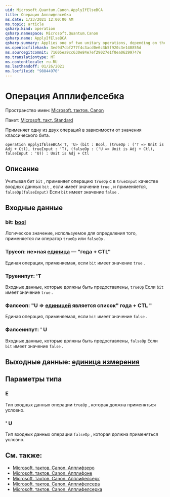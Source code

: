 ```yaml
---
uid: Microsoft.Quantum.Canon.ApplyIfElseBCA
title: Операция Апплифелсебка
ms.date: 1/23/2021 12:00:00 AM
ms.topic: article
qsharp.kind: operation
qsharp.namespace: Microsoft.Quantum.Canon
qsharp.name: ApplyIfElseBCA
qsharp.summary: Applies one of two unitary operations, depending on the value of a classical bit.
ms.openlocfilehash: 3ed9d7cbf277f4c3acd0e6c3b5f920c3e140855d
ms.sourcegitcommit: 71605ea9cc630e84e7ef29027e1f0ea06299747e
ms.translationtype: MT
ms.contentlocale: ru-RU
ms.lasthandoff: 01/26/2021
ms.locfileid: "98844970"
---
```

# <a name="applyifelsebca-operation"></a>Операция Апплифелсебка

Пространство имен: [Microsoft. тактов. Canon](xref:Microsoft.Quantum.Canon)

Пакет: [Microsoft. такт. Standard](https://nuget.org/packages/Microsoft.Quantum.Standard)


Применяет одну из двух операций в зависимости от значения классического бита.

```qsharp
operation ApplyIfElseBCA<'T, 'U> (bit : Bool, (trueOp : ('T => Unit is Adj + Ctl), trueInput : 'T), (falseOp : ('U => Unit is Adj + Ctl), falseInput : 'U)) : Unit is Adj + Ctl
```


## <a name="description"></a>Описание

Учитывая бит `bit` , применяет операцию `trueOp` с в `trueInput` качестве входных данных `bit` , если имеет значение `true` , и применяется, `falseOp(falseInput)` Если `bit` имеет значение `false` .

## <a name="input"></a>Входные данные

### <a name="bit--bool"></a>bit: [bool](xref:microsoft.quantum.lang-ref.bool)

Логическое значение, используемое для определения того, применяется ли оператор `trueOp` или `falseOp` .


### <a name="trueop--t--unit--is-adj--ctl"></a>Труеоп: не>ная [единица](xref:microsoft.quantum.lang-ref.unit)  — "года + CTL"

Единая операция, применяемая, если `bit` имеет значение `true` .


### <a name="trueinput--t"></a>Труеинпут: 'T

Входные данные, которые должны быть предоставлены, `trueOp` Если `bit` имеет значение `true` .


### <a name="falseop--u--unit--is-adj--ctl"></a>Фалсеоп: "U => [единицей](xref:microsoft.quantum.lang-ref.unit)  является список" года + CTL "

Единая операция, применяемая, если `bit` имеет значение `false` .


### <a name="falseinput--u"></a>Фалсеинпут: ' U

Входные данные, которые должны быть предоставлены, `falseOp` Если `bit` имеет значение `false` .



## <a name="output--unit"></a>Выходные данные: [единица измерения](xref:microsoft.quantum.lang-ref.unit)



## <a name="type-parameters"></a>Параметры типа

### <a name="t"></a>Е

Тип входных данных операции `trueOp` , которая должна применяться условно.
### <a name="u"></a>' U

Тип входных данных операции `falseOp` , которая должна применяться условно.

## <a name="see-also"></a>См. также:

- [Microsoft. тактов. Canon. Апплифзеро](xref:Microsoft.Quantum.Canon.ApplyIfZero)
- [Microsoft. тактов. Canon. Апплифоне](xref:Microsoft.Quantum.Canon.ApplyIfOne)
- [Microsoft. тактов. Canon. Апплифелсерк](xref:Microsoft.Quantum.Canon.ApplyIfElseRC)
- [Microsoft. тактов. Canon. Апплифелсера](xref:Microsoft.Quantum.Canon.ApplyIfElseRA)
- [Microsoft. тактов. Canon. Апплифелсерка](xref:Microsoft.Quantum.Canon.ApplyIfElseRCA)
